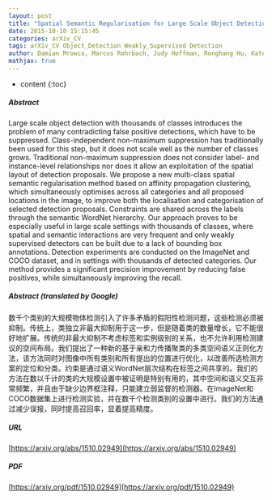 ```yaml
---
layout: post
title: "Spatial Semantic Regularisation for Large Scale Object Detection"
date: 2015-10-10 15:15:45
categories: arXiv_CV
tags: arXiv_CV Object_Detection Weakly_Supervised Detection
author: Damian Mrowca, Marcus Rohrbach, Judy Hoffman, Ronghang Hu, Kate Saenko, Trevor Darrell
mathjax: true
---
```


* content
{:toc}

##### Abstract
Large scale object detection with thousands of classes introduces the problem of many contradicting false positive detections, which have to be suppressed. Class-independent non-maximum suppression has traditionally been used for this step, but it does not scale well as the number of classes grows. Traditional non-maximum suppression does not consider label- and instance-level relationships nor does it allow an exploitation of the spatial layout of detection proposals. We propose a new multi-class spatial semantic regularisation method based on affinity propagation clustering, which simultaneously optimises across all categories and all proposed locations in the image, to improve both the localisation and categorisation of selected detection proposals. Constraints are shared across the labels through the semantic WordNet hierarchy. Our approach proves to be especially useful in large scale settings with thousands of classes, where spatial and semantic interactions are very frequent and only weakly supervised detectors can be built due to a lack of bounding box annotations. Detection experiments are conducted on the ImageNet and COCO dataset, and in settings with thousands of detected categories. Our method provides a significant precision improvement by reducing false positives, while simultaneously improving the recall.

##### Abstract (translated by Google)
数千个类别的大规模物体检测引入了许多矛盾的假阳性检测问题，这些检测必须被抑制。传统上，类独立非最大抑制用于这一步，但是随着类的数量增长，它不能很好地扩展。传统的非最大抑制不考虑标签和实例级别的关系，也不允许利用检测建议的空间布局。我们提出了一种新的基于亲和力传播聚类的多类空间语义正则化方法，该方法同时对图像中所有类别和所有提出的位置进行优化，以改善所选检测方案的定位和分类。约束是通过语义WordNet层次结构在标签之间共享的。我们的方法在数以千计的类的大规模设置中被证明是特别有用的，其中空间和语义交互非常频繁，并且由于缺少边界框注释，只能建立弱监督的检测器。在ImageNet和COCO数据集上进行检测实验，并在数千个检测类别的设置中进行。我们的方法通过减少误报，同时提高召回率，显着提高精度。

##### URL
[https://arxiv.org/abs/1510.02949](https://arxiv.org/abs/1510.02949)

##### PDF
[https://arxiv.org/pdf/1510.02949](https://arxiv.org/pdf/1510.02949)

